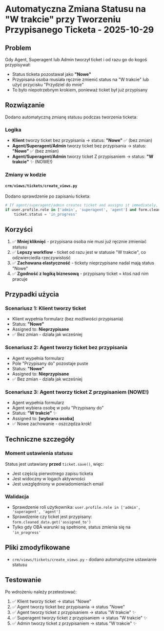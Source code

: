 # Automatyczna Zmiana Statusu na "W trakcie" przy Tworzeniu Przypisanego Ticketa - 2025-10-29

## Problem
Gdy Agent, Superagent lub Admin tworzył ticket i od razu go do kogoś przypisywał:
- Status ticketa pozostawał jako **"Nowe"**
- Przypisana osoba musiała ręcznie zmienić status na "W trakcie" lub użyć przycisku "Przydziel do mnie"
- To było niepotrzebnym krokiem, ponieważ ticket był już przypisany

## Rozwiązanie
Dodano automatyczną zmianę statusu podczas tworzenia ticketa:

### Logika
- **Klient** tworzy ticket bez przypisania → status: **"Nowe"** ✅ (bez zmian)
- **Agent/Superagent/Admin** tworzy ticket bez przypisania → status: **"Nowe"** ✅ (bez zmian)
- **Agent/Superagent/Admin** tworzy ticket Z przypisaniem → status: **"W trakcie"** ✨ (NOWE!)

### Zmiany w kodzie

#### `crm/views/tickets/create_views.py`

Dodano sprawdzenie po zapisaniu ticketa:

```python
# If agent/superagent/admin creates ticket and assigns it immediately, set status to 'in_progress'
if user.profile.role in ['admin', 'superagent', 'agent'] and form.cleaned_data.get('assigned_to'):
    ticket.status = 'in_progress'
```

## Korzyści

1. ✅ **Mniej kliknięć** - przypisana osoba nie musi już ręcznie zmieniać statusu
2. ✅ **Lepszy workflow** - ticket od razu jest w statusie "W trakcie", co odzwierciedla rzeczywistość
3. ✅ **Zachowana elastyczność** - tickety nieprzypisane nadal mają status "Nowe"
4. ✅ **Zgodność z logiką biznesową** - przypisany ticket = ktoś nad nim pracuje

## Przypadki użycia

### Scenariusz 1: Klient tworzy ticket
- Klient wypełnia formularz (bez możliwości przypisania)
- Status: **"Nowe"**
- Assigned to: **Nieprzypisane**
- ✅ Bez zmian - działa jak wcześniej

### Scenariusz 2: Agent tworzy ticket bez przypisania
- Agent wypełnia formularz
- Pole "Przypisany do" pozostaje puste
- Status: **"Nowe"**
- Assigned to: **Nieprzypisane**
- ✅ Bez zmian - działa jak wcześniej

### Scenariusz 3: Agent tworzy ticket Z przypisaniem (NOWE!)
- Agent wypełnia formularz
- Agent wybiera osobę w polu "Przypisany do"
- Status: **"W trakcie"** ✨
- Assigned to: **[wybrana osoba]**
- ✅ Nowe zachowanie - oszczędza krok!

## Techniczne szczegóły

### Moment ustawienia statusu
Status jest ustawiany **przed** `ticket.save()`, więc:
- Jest częścią pierwotnego zapisu ticketa
- Jest widoczny w logach aktywności
- Jest uwzględniony w powiadomieniach email

### Walidacja
- Sprawdzenie roli użytkownika: `user.profile.role in ['admin', 'superagent', 'agent']`
- Sprawdzenie czy ticket jest przypisany: `form.cleaned_data.get('assigned_to')`
- Tylko gdy OBA warunki są spełnione, status zmienia się na `'in_progress'`

## Pliki zmodyfikowane
- `crm/views/tickets/create_views.py` - dodano automatyczne ustawianie statusu

## Testowanie

Po wdrożeniu należy przetestować:
1. ✅ Klient tworzy ticket → status "Nowe"
2. ✅ Agent tworzy ticket bez przypisania → status "Nowe"
3. ✅ Agent tworzy ticket z przypisaniem → status "W trakcie" ✨
4. ✅ Superagent tworzy ticket z przypisaniem → status "W trakcie" ✨
5. ✅ Admin tworzy ticket z przypisaniem → status "W trakcie" ✨
